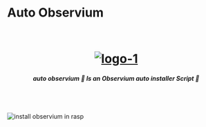 # Auto Observium
<h1 align="center">
  <br>
  <a href="https://github.com/omarbenabdejlil/Observium"><img src=https://i.ibb.co/GvZFj8C/Hamster-transparent.png" alt="logo-1" border="0"></a>
</h1>
<h5 align="center">auto observium 🐁 Is an Observium auto installer Script 🐁 </h5><br><br>

![install observium in rasp](https://user-images.githubusercontent.com/42030023/86524187-52eafa80-be6f-11ea-89a3-7243a2678a9a.png)

